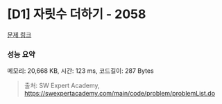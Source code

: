 # [D1] 자릿수 더하기 - 2058 

[문제 링크](https://swexpertacademy.com/main/code/problem/problemDetail.do?contestProbId=AV5QPRjqA10DFAUq) 

### 성능 요약

메모리: 20,668 KB, 시간: 123 ms, 코드길이: 287 Bytes



> 출처: SW Expert Academy, https://swexpertacademy.com/main/code/problem/problemList.do